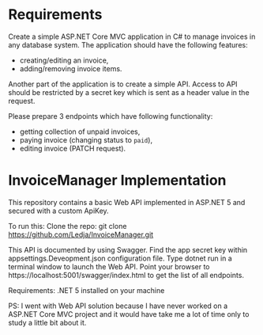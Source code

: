 # Requirements

Create a simple ASP.NET Core MVC application in C# to manage invoices in any database system. The application should have the following features:
* creating/editing an invoice,
* adding/removing invoice items.

Another part of the application is to create a simple API. Access to API should be restricted by a secret key which is sent as a header value in the request.

Please prepare 3 endpoints which have following functionality:
* getting collection of unpaid invoices,
* paying invoice (changing status to `paid`),
* editing invoice (PATCH request).



# InvoiceManager Implementation 

This repository contains a basic Web API implemented in ASP.NET 5 and secured with a custom ApiKey.

To run this:
Clone the repo: git clone https://github.com/Ledja/InvoiceManager.git

This API is documented by using Swagger.
Find the app secret key within appsettings.Deveopment.json configuration file.
Type dotnet run in a terminal window to launch the Web API.
Point your browser to https://localhost:5001/swagger/index.html to get the list of all endpoints.


Requirements:
.NET 5 installed on your machine

PS: I went with Web API solution because I have never worked on a ASP.NET Core MVC project and it would have take me a lot of time only to study a little bit about it.


